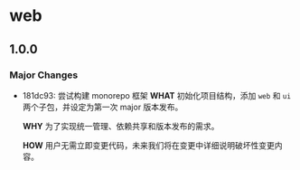 # web

## 1.0.0

### Major Changes

- 181dc93: 尝试构建 monorepo 框架
  **WHAT**
  初始化项目结构，添加 `web` 和 `ui` 两个子包，并设定为第一次 major 版本发布。

  **WHY**
  为了实现统一管理、依赖共享和版本发布的需求。

  **HOW**
  用户无需立即变更代码，未来我们将在变更中详细说明破坏性变更内容。
